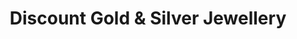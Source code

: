 ---
title: "Discount Gold & Silver Jewellery"
url: /birmingham/discount-gold-und-silver-jewellery/
shop: Schmuck
---